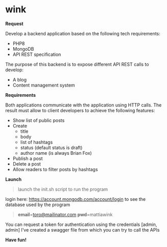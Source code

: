 # wink

**Request**

Develop a backend application based on the following tech requirements:
- PHP8
- MongoDB
- API REST specification

The purpose of this backend is to expose different API REST calls to develop:
- A blog
- Content management system

**Requirements**

Both applications communicate with the application using HTTP calls. The result must allow to client developers to achieve the following features:
- Show list of public posts
- Create
    - title
    - body
    - list of hashtags
    - status (default status is draft)
    - author name (is always Brian Fox)
- Publish a post
- Delete a post
- Allow readers to filter posts by hashtags

**Launch**
>launch the init.sh script to run the program

login here: https://account.mongodb.com/account/login to see the database used by the program 
>**email**=toro@mailinator.com
>**pwd**=mattiawink

You can request a token for authentication using the credentials [admin, admin]
I've created a swagger file from which you can try to call the APIs

**Have fun!**